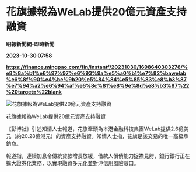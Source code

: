 # 花旗據報為WeLab提供20億元資產支持融資
**明報新聞網-即時新聞**

**2023-10-30 07:58**

**https://finance.mingpao.com/fin/instantf/20231030/1698640303278/%e8%8a%b1%e6%97%97%e6%93%9a%e5%a0%b1%e7%82%bawelab%e6%8f%90%e4%be%9b20%e5%84%84%e5%85%83%e8%b3%87%e7%94%a2%e6%94%af%e6%8c%81%e8%9e%8d%e8%b3%87%22%20target=%22blank**

![花旗據報為WeLab提供20億元資產支持融資](https://fs.mingpao.com/fin/20231030/s00010/f47eec12f30ac126403cdc4e84342e92.jpg)

花旗據報為WeLab提供20億元資產支持融資

《彭博社》引述知情人士報道，花旗牽頭為本港金融科技集團WeLab提供2.6億美元（約20.28億港元）的資產支持融資。知情人士指，花旗是該交易的唯一高級承銷商。

報道指，連續加息令傳統貸款增長放緩，借款人償債能力捉襟見肘，銀行銀行正在擴大證券化業務，以實現融資多元化並對沖信用風險敞口。